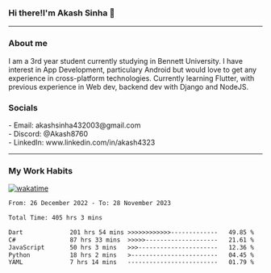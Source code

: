 <h3>Hi there!I'm Akash Sinha 👋</h3>

--- 

<h3>About me</h3>
I am a 3rd year student currently studying in Bennett University. I have interest in App Development, particulary Android but would love to get any experience in cross-platform technologies. Currently learning Flutter, with previous experience in Web dev, backend dev with Django and NodeJS.

<h3>Socials</h3>
 - Email: akashsinha432003@gmail.com<br>
 - Discord: @Akash8760<br>
 - LinkedIn: www.linkedin.com/in/akash4323<br>


---

<h3>My Work Habits</h3>

[![wakatime](https://wakatime.com/badge/user/938b2951-49cf-4810-9b9e-c17cde3d3343.svg)](https://wakatime.com/@938b2951-49cf-4810-9b9e-c17cde3d3343)

<!--START_SECTION:waka-->

```txt
From: 26 December 2022 - To: 28 November 2023

Total Time: 405 hrs 3 mins

Dart             201 hrs 54 mins >>>>>>>>>>>>-------------   49.85 %
C#               87 hrs 33 mins  >>>>>--------------------   21.61 %
JavaScript       50 hrs 3 mins   >>>----------------------   12.36 %
Python           18 hrs 2 mins   >------------------------   04.45 %
YAML             7 hrs 14 mins   -------------------------   01.79 %
```

<!--END_SECTION:waka-->

